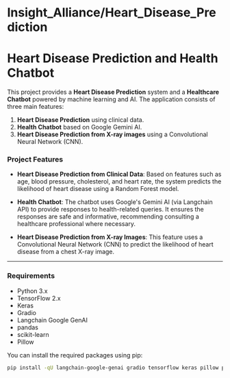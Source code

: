 # Insight_Alliance/Heart_Disease_Prediction
# Heart Disease Prediction and Health Chatbot

This project provides a **Heart Disease Prediction** system and a **Healthcare Chatbot** powered by machine learning and AI. The application consists of three main features:

1. **Heart Disease Prediction** using clinical data.
2. **Health Chatbot** based on Google Gemini AI.
3. **Heart Disease Prediction from X-ray images** using a Convolutional Neural Network (CNN).

### Project Features

- **Heart Disease Prediction from Clinical Data**: Based on features such as age, blood pressure, cholesterol, and heart rate, the system predicts the likelihood of heart disease using a Random Forest model.
  
- **Health Chatbot**: The chatbot uses Google's Gemini AI (via Langchain API) to provide responses to health-related queries. It ensures the responses are safe and informative, recommending consulting a healthcare professional where necessary.
  
- **Heart Disease Prediction from X-ray Images**: This feature uses a Convolutional Neural Network (CNN) to predict the likelihood of heart disease from a chest X-ray image.

---

### Requirements

- Python 3.x
- TensorFlow 2.x
- Keras
- Gradio
- Langchain Google GenAI
- pandas
- scikit-learn
- Pillow

You can install the required packages using pip:

```bash
pip install -qU langchain-google-genai gradio tensorflow keras pillow pandas scikit-learn
